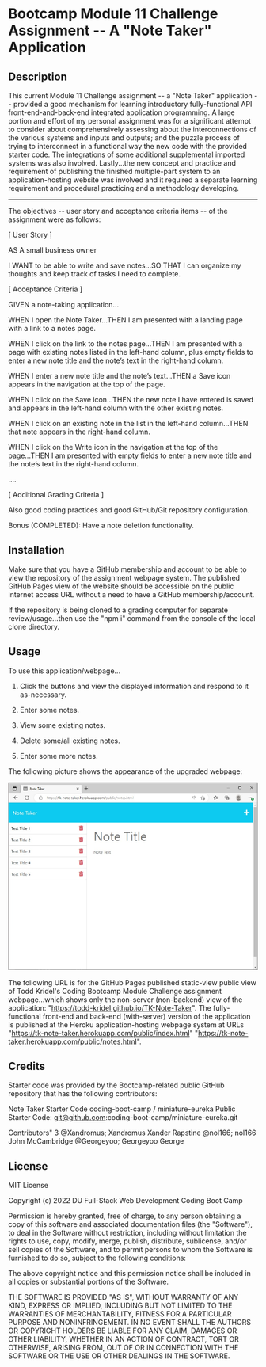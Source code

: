# Bootcamp Module 11 Challenge Assignment -- A "Note Taker" Application


## Description

This current Module 11 Challenge assignment -- a "Note Taker" application -- provided a good mechanism for learning introductory fully-functional API front-end-and-back-end integrated application programming. A large portion and effort of my personal assignment was for a significant attempt to consider about comprehensively assessing about the interconnections of the various systems and inputs and outputs; and the puzzle process of trying to interconnect in a functional way the new code with the provided starter code. The integrations of some additional supplemental imported systems was also involved. Lastly...the new concept and practice and requirement of publishing the finished multiple-part system to an application-hosting website was involved and it required a separate learning requirement and procedural practicing and a methodology developing.

----

The objectives -- user story and acceptance criteria items -- of the assignment were as follows:

[ User Story ]

AS A small business owner

I WANT to be able to write and save notes...SO THAT I can organize my thoughts and keep track of tasks I need to complete.


[ Acceptance Criteria ]

GIVEN a note-taking application...

WHEN I open the Note Taker...THEN I am presented with a landing page with a link to a notes page.

WHEN I click on the link to the notes page...THEN I am presented with a page with existing notes listed in the left-hand column, plus empty fields to enter a new note title and the note’s text in the right-hand column.

WHEN I enter a new note title and the note’s text...THEN a Save icon appears in the navigation at the top of the page.

WHEN I click on the Save icon...THEN the new note I have entered is saved and appears in the left-hand column with the other existing notes.

WHEN I click on an existing note in the list in the left-hand column...THEN that note appears in the right-hand column.

WHEN I click on the Write icon in the navigation at the top of the page...THEN I am presented with empty fields to enter a new note title and the note’s text in the right-hand column.

....

[ Additional Grading Criteria ]

Also good coding practices and good GitHub/Git repository configuration.

Bonus (COMPLETED): Have a note deletion functionality.


## Installation

Make sure that you have a GitHub membership and account to be able to view the repository of the assignment webpage system. The published GitHub Pages view of the website should be accessible on the public internet access URL without a need to have a GitHub membership/account.

If the repository is being cloned to a grading computer for separate review/usage...then use the "npm i" command from the console of the local clone directory.


## Usage

To use this application/webpage...

1. Click the buttons and view the displayed information and respond to it as-necessary.

2. Enter some notes.

3. View some existing notes.

4. Delete some/all existing notes.

5. Enter some more notes.

The following picture shows the appearance of the upgraded webpage:

![an example view of the appearance of the Note Taker application](./assets/images/Module_11_Mockup.jpg)

The following URL is for the GitHub Pages published static-view public view of Todd Kridel's Coding Bootcamp Module Challenge assignment webpage...which shows only the non-server (non-backend) view of the application: "https://todd-kridel.github.io/TK-Note-Taker". The fully-functional front-end and back-end (with-server) version of the application is published at the Heroku application-hosting webpage system at URLs "https://tk-note-taker.herokuapp.com/public/index.html" "https://tk-note-taker.herokuapp.com/public/notes.html".


## Credits

Starter code was provided by the Bootcamp-related public GitHub repository that has the following contributors:

Note Taker Starter Code
coding-boot-camp / miniature-eureka
Public
Starter Code: git@github.com:coding-boot-camp/miniature-eureka.git

Contributors" 3
@Xandromus; Xandromus Xander Rapstine
@nol166; nol166 John McCambridge
@Georgeyoo; Georgeyoo George


## License

MIT License

Copyright (c) 2022 DU Full-Stack Web Development Coding Boot Camp

Permission is hereby granted, free of charge, to any person obtaining a copy
of this software and associated documentation files (the "Software"), to deal
in the Software without restriction, including without limitation the rights
to use, copy, modify, merge, publish, distribute, sublicense, and/or sell
copies of the Software, and to permit persons to whom the Software is
furnished to do so, subject to the following conditions:

The above copyright notice and this permission notice shall be included in all
copies or substantial portions of the Software.

THE SOFTWARE IS PROVIDED "AS IS", WITHOUT WARRANTY OF ANY KIND, EXPRESS OR
IMPLIED, INCLUDING BUT NOT LIMITED TO THE WARRANTIES OF MERCHANTABILITY,
FITNESS FOR A PARTICULAR PURPOSE AND NONINFRINGEMENT. IN NO EVENT SHALL THE
AUTHORS OR COPYRIGHT HOLDERS BE LIABLE FOR ANY CLAIM, DAMAGES OR OTHER
LIABILITY, WHETHER IN AN ACTION OF CONTRACT, TORT OR OTHERWISE, ARISING FROM,
OUT OF OR IN CONNECTION WITH THE SOFTWARE OR THE USE OR OTHER DEALINGS IN THE
SOFTWARE.

